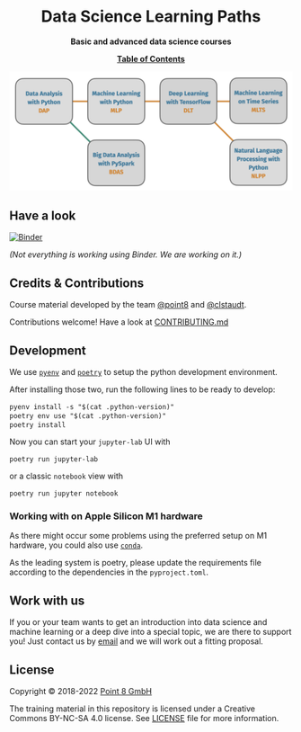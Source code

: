 <div align="center">
  <h1>Data Science Learning Paths</h1>

  <p><b>Basic and advanced data science courses</b></p>
 <a href="https://github.com/point8/data-science-learning-paths/blob/main/notebooks/data-science-learning-paths.ipynb"><b>Table of Contents</b></a>
</div>



![](notebooks/data-science-learning-paths-concept.png)


## Have a look

[![Binder](https://mybinder.org/badge_logo.svg)](https://mybinder.org/v2/gh/point8/data-science-learning-paths/HEAD)

_(Not everything is working using Binder. We are working on it.)_


## Credits & Contributions

Course material developed by the team [@point8](https://github.com/point8) and [@clstaudt](https://github.com/clstaudt).

Contributions welcome! Have a look at [CONTRIBUTING.md](CONTRIBUTING.md)


## Development

We use [`pyenv`](https://github.com/pyenv/pyenv) and [`poetry`](https://github.com/python-poetry/poetry) to setup the python development environment.

After installing those two, run the following lines to be ready to develop:

```
pyenv install -s "$(cat .python-version)"
poetry env use "$(cat .python-version)"
poetry install
```

Now you can start your `jupyter-lab` UI with

```
poetry run jupyter-lab
```

or a classic `notebook` view with

```
poetry run jupyter notebook
```

### Working with on Apple Silicon M1 hardware

As there might occur some problems using the preferred setup on M1 hardware, you could also use [`conda`](https://github.com/conda-forge/miniforge).

As the leading system is poetry, please update the requirements file according to the dependencies in the `pyproject.toml`.

## Work with us

If you or your team wants to get an introduction into data science and machine learning or a deep dive into a special topic, we are there to support you! Just contact us by [email](mailto:trainings@point-8.de) and we will work out a fitting proposal.

## License

Copyright © 2018-2022 [Point 8 GmbH](https://point-8.de)

The training material in this repository is licensed under a Creative Commons BY-NC-SA 4.0 license. See [LICENSE](LICENSE) file for more information.
